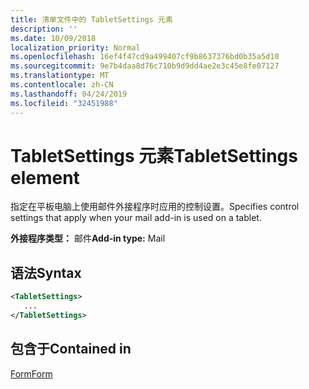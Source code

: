 ```yaml
---
title: 清单文件中的 TabletSettings 元素
description: ''
ms.date: 10/09/2018
localization_priority: Normal
ms.openlocfilehash: 16ef4f47cd9a499407cf9b8637376bd0b35a5d10
ms.sourcegitcommit: 9e7b4daa8d76c710b9d9dd4ae2e3c45e8fe07127
ms.translationtype: MT
ms.contentlocale: zh-CN
ms.lasthandoff: 04/24/2019
ms.locfileid: "32451988"
---
```

# <a name="tabletsettings-element"></a><span data-ttu-id="370f7-102">TabletSettings 元素</span><span class="sxs-lookup"><span data-stu-id="370f7-102">TabletSettings element</span></span>

<span data-ttu-id="370f7-103">指定在平板电脑上使用邮件外接程序时应用的控制设置。</span><span class="sxs-lookup"><span data-stu-id="370f7-103">Specifies control settings that apply when your mail add-in is used on a tablet.</span></span>

<span data-ttu-id="370f7-104">**外接程序类型：** 邮件</span><span class="sxs-lookup"><span data-stu-id="370f7-104">**Add-in type:** Mail</span></span>

## <a name="syntax"></a><span data-ttu-id="370f7-105">语法</span><span class="sxs-lookup"><span data-stu-id="370f7-105">Syntax</span></span>

```XML
<TabletSettings>
   ...
</TabletSettings>
```

## <a name="contained-in"></a><span data-ttu-id="370f7-106">包含于</span><span class="sxs-lookup"><span data-stu-id="370f7-106">Contained in</span></span>

[<span data-ttu-id="370f7-107">Form</span><span class="sxs-lookup"><span data-stu-id="370f7-107">Form</span></span>](form.md)

